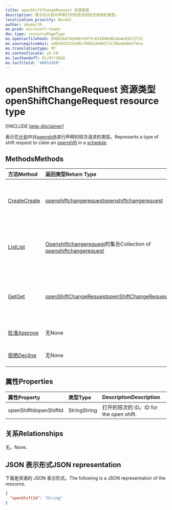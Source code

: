 ```yaml
---
title: openShiftChangeRequest 资源类型
description: 表示在计划中声明打开的班次的班次请求的类型。
localization_priority: Normal
author: akumar39
ms.prod: microsoft-teams
doc_type: resourcePageType
ms.openlocfilehash: 69663b876e98bfe9f5c633890d02a6abd3b72f32
ms.sourcegitcommit: ed03445225e98cf0881de08273c36be8d0e576ea
ms.translationtype: MT
ms.contentlocale: zh-CN
ms.lasthandoff: 01/07/2020
ms.locfileid: "40951928"
---
```

# <a name="openshiftchangerequest-resource-type"></a><span data-ttu-id="f37aa-103">openShiftChangeRequest 资源类型</span><span class="sxs-lookup"><span data-stu-id="f37aa-103">openShiftChangeRequest resource type</span></span>

[!INCLUDE [beta-disclaimer](../../includes/beta-disclaimer.md)]

<span data-ttu-id="f37aa-104">表示在[计划](../resources/schedule.md)中对[openshift](../resources/openshift.md)进行声明的班次请求的类型。</span><span class="sxs-lookup"><span data-stu-id="f37aa-104">Represents a type of shift request to claim an [openshift](../resources/openshift.md) in a [schedule](../resources/schedule.md).</span></span>

## <a name="methods"></a><span data-ttu-id="f37aa-105">Methods</span><span class="sxs-lookup"><span data-stu-id="f37aa-105">Methods</span></span>

| <span data-ttu-id="f37aa-106">方法</span><span class="sxs-lookup"><span data-stu-id="f37aa-106">Method</span></span>       | <span data-ttu-id="f37aa-107">返回类型</span><span class="sxs-lookup"><span data-stu-id="f37aa-107">Return Type</span></span> | <span data-ttu-id="f37aa-108">说明</span><span class="sxs-lookup"><span data-stu-id="f37aa-108">Description</span></span> |
|:-------------|:------------|:------------|
| [<span data-ttu-id="f37aa-109">Create</span><span class="sxs-lookup"><span data-stu-id="f37aa-109">Create</span></span>](../api/openshiftchangerequest-post.md) | [<span data-ttu-id="f37aa-110">openshiftchangerequest</span><span class="sxs-lookup"><span data-stu-id="f37aa-110">openshiftchangerequest</span></span>](openshiftchangerequest.md) | <span data-ttu-id="f37aa-111">创建 openshiftchangerequest 对象的实例。</span><span class="sxs-lookup"><span data-stu-id="f37aa-111">Create an instance of an openshiftchangerequest object.</span></span> |
| [<span data-ttu-id="f37aa-112">List</span><span class="sxs-lookup"><span data-stu-id="f37aa-112">List</span></span>](../api/openshiftchangerequest-list.md) | <span data-ttu-id="f37aa-113">[Openshiftchangerequest](openshiftchangerequest.md)的集合</span><span class="sxs-lookup"><span data-stu-id="f37aa-113">Collection of [openshiftchangerequest](openshiftchangerequest.md)</span></span> | <span data-ttu-id="f37aa-114">列出团队中的**openShiftChangeRequest**对象的属性和关系。</span><span class="sxs-lookup"><span data-stu-id="f37aa-114">List the properties and relationships of **openShiftChangeRequest** objects in a team.</span></span> |
| [<span data-ttu-id="f37aa-115">Get</span><span class="sxs-lookup"><span data-stu-id="f37aa-115">Get</span></span>](../api/openshiftchangerequest-get.md) | [<span data-ttu-id="f37aa-116">openShiftChangeRequest</span><span class="sxs-lookup"><span data-stu-id="f37aa-116">openShiftChangeRequest</span></span>](openshiftchangerequest.md) | <span data-ttu-id="f37aa-117">读取**openShiftChangeRequest**对象的属性和关系。</span><span class="sxs-lookup"><span data-stu-id="f37aa-117">Read the properties and relationships of an **openShiftChangeRequest** object.</span></span> |
|[<span data-ttu-id="f37aa-118">批准</span><span class="sxs-lookup"><span data-stu-id="f37aa-118">Approve</span></span>](../api/openshiftchangerequest-approve.md)|<span data-ttu-id="f37aa-119">无</span><span class="sxs-lookup"><span data-stu-id="f37aa-119">None</span></span>|<span data-ttu-id="f37aa-120">批准打开的班次更改请求。</span><span class="sxs-lookup"><span data-stu-id="f37aa-120">Approve an open shift change request.</span></span>|
|[<span data-ttu-id="f37aa-121">拒绝</span><span class="sxs-lookup"><span data-stu-id="f37aa-121">Decline</span></span>](../api/openshiftchangerequest-decline.md)|<span data-ttu-id="f37aa-122">无</span><span class="sxs-lookup"><span data-stu-id="f37aa-122">None</span></span>| <span data-ttu-id="f37aa-123">拒绝打开的班次更改请求。</span><span class="sxs-lookup"><span data-stu-id="f37aa-123">Decline an open shift change request.</span></span>|

## <a name="properties"></a><span data-ttu-id="f37aa-124">属性</span><span class="sxs-lookup"><span data-stu-id="f37aa-124">Properties</span></span>

| <span data-ttu-id="f37aa-125">属性</span><span class="sxs-lookup"><span data-stu-id="f37aa-125">Property</span></span>     | <span data-ttu-id="f37aa-126">类型</span><span class="sxs-lookup"><span data-stu-id="f37aa-126">Type</span></span>        | <span data-ttu-id="f37aa-127">Description</span><span class="sxs-lookup"><span data-stu-id="f37aa-127">Description</span></span> |
|:-------------|:------------|:------------|
|<span data-ttu-id="f37aa-128">openShiftId</span><span class="sxs-lookup"><span data-stu-id="f37aa-128">openShiftId</span></span>|<span data-ttu-id="f37aa-129">String</span><span class="sxs-lookup"><span data-stu-id="f37aa-129">String</span></span>| <span data-ttu-id="f37aa-130">打开的班次的 ID。</span><span class="sxs-lookup"><span data-stu-id="f37aa-130">ID for the open shift.</span></span>|

## <a name="relationships"></a><span data-ttu-id="f37aa-131">关系</span><span class="sxs-lookup"><span data-stu-id="f37aa-131">Relationships</span></span>

<span data-ttu-id="f37aa-132">无。</span><span class="sxs-lookup"><span data-stu-id="f37aa-132">None.</span></span>

## <a name="json-representation"></a><span data-ttu-id="f37aa-133">JSON 表示形式</span><span class="sxs-lookup"><span data-stu-id="f37aa-133">JSON representation</span></span>

<span data-ttu-id="f37aa-134">下面是资源的 JSON 表示形式。</span><span class="sxs-lookup"><span data-stu-id="f37aa-134">The following is a JSON representation of the resource.</span></span>

<!-- {
  "blockType": "resource",
  "optionalProperties": [

  ],
  "@odata.type": "microsoft.graph.openShiftChangeRequest",
  "baseType": ""
}-->

```json
{
  "openShiftId": "String"
}
```

<!-- uuid: 16cd6b66-4b1a-43a1-adaf-3a886856ed98
2019-02-04 14:57:30 UTC -->
<!-- {
  "type": "#page.annotation",
  "description": "openShiftChangeRequest resource",
  "keywords": "",
  "section": "documentation",
  "tocPath": ""
}-->
